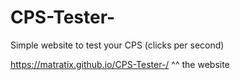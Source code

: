 # CPS-Tester-
Simple website to test your CPS (clicks per second)

https://matratix.github.io/CPS-Tester-/
^^
the website
